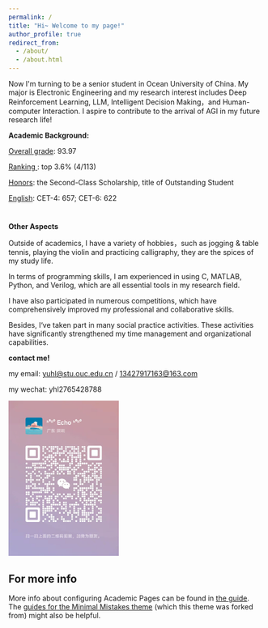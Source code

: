 ```yaml
---
permalink: /
title: "Hi~ Welcome to my page!"
author_profile: true
redirect_from: 
  - /about/
  - /about.html
---
```


Now I'm turning to be a senior student in Ocean University of China. My major is Electronic Engineering and my research interest includes Deep Reinforcement Learning, LLM, Intelligent Decision Making，and Human-computer Interaction. I aspire to contribute to the arrival of AGI in my future research life!

**Academic Background:**

<u>Overall grade</u>: 93.97

<u>Ranking </u>: top 3.6% (4/113)

<u>Honors</u>: the Second-Class Scholarship, title of Outstanding Student

<u>English</u>: CET-4: 657; CET-6: 622

#   <u></u>

**Other Aspects**

Outside of academics, I have a variety of hobbies，such as jogging & table tennis, playing the violin and practicing calligraphy, they are the spices of my study life.

In terms of programming skills, I am experienced in using C, MATLAB, Python, and Verilog, which are all essential tools in my research field.

I have also participated in numerous competitions, which have comprehensively improved my professional and collaborative skills.

Besides, I‘ve taken part in many social practice activities. These activities have significantly strengthened my time management and organizational  capabilities.


**contact me!**

my email: yuhl@stu.ouc.edu.cn / 13427917163@163.com

my wechat: yhl2765428788

<img src="images/个人微信.png" style="zoom:30%;" />


For more info
------
More info about configuring Academic Pages can be found in [the guide](https://academicpages.github.io/markdown/). The [guides for the Minimal Mistakes theme](https://mmistakes.github.io/minimal-mistakes/docs/configuration/) (which this theme was forked from) might also be helpful.
